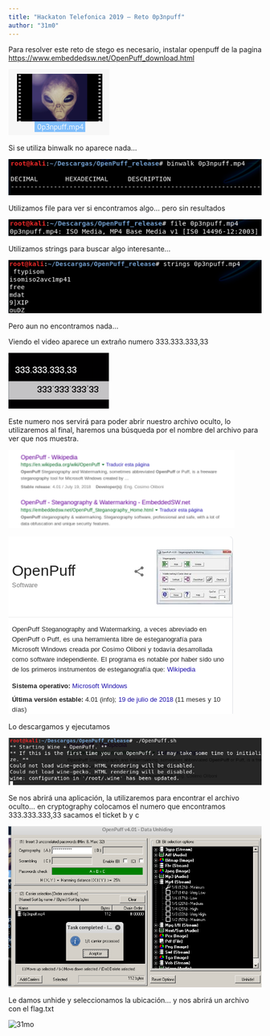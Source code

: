```yaml
---
title: "Hackaton Telefonica 2019 – Reto 0p3npuff"
author: "31m0"
---
```


Para resolver este reto de stego es necesario, instalar openpuff de la pagina https://www.embeddedsw.net/OpenPuff_download.html

![Open Puff 1](/assets/images/post/2019/open1.png)

Si se utiliza binwalk no aparece nada…

![Open Puff 2](/assets/images/post/2019/open2.png)

Utilizamos file para ver si encontramos algo… pero sin resultados

![Open Puff 3](/assets/images/post/2019/open3.png)

Utilizamos strings para buscar algo interesante…

![Open Puff ](/assets/images/post/2019/open4.png)

Pero aun no encontramos nada…

Viendo el video aparece un extraño numero 333.333.333,33

![Open Puff 5](/assets/images/post/2019/open5.png)

Este numero nos servirá para poder abrir nuestro archivo oculto, lo utilizaremos al final, haremos una búsqueda por el nombre del archivo para ver que nos muestra.

![Open Puff 6](/assets/images/post/2019/open6.png)

![Open Puff 7](/assets/images/post/2019/open7.png)

Lo descargamos y ejecutamos

![Open Puff 8](/assets/images/post/2019/open8.png)

Se nos abrirá una aplicación, la utilizaremos para encontrar el archivo oculto… en cryptography colocamos el numero que encontramos 333.333.333,33 sacamos el ticket b y c

![Open Puff 9](/assets/images/post/2019/open9.png)

Le damos unhide y seleccionamos la ubicación… y nos abrirá un archivo con el  flag.txt

![31mo](https://www.hackthebox.com/badge/image/23069)